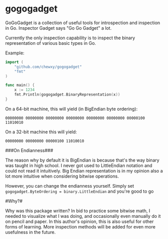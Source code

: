 gogogadget
==========

GoGoGadget is a collection of useful tools for introspection and inspection in Go. Inspector Gadget says "Go Go Gadget" a lot. 

Currently the only inspection capability is to inspect the binary representation of various basic types in Go.

Example:
```Go
import (
	"github.com/chewxy/gogogadget"
	"fmt"
)

func main() {
	x := 1234
	fmt.Println(gogogadget.BinaryRepresentation(x))
}
```

On a 64-bit machine, this will yield (in BigEndian byte ordering):

```
00000000 00000000 00000000 00000000 00000000 00000000 00000100 11010010
```

On a 32-bit machine this will yield:

```
00000000 00000000 00000100 11010010
```

###On Endianness###

The reason why by default it is BigEndian is because that's the way binary was taught in high school. I never got used to LittleEndian notation and could not read it intuitively. Big Endian representation is in my opinion also a lot more intuitive when considering bitwise operations.

However, you can change the endianness yourself. Simply set `gogogadget.ByteOrdering = binary.LittleEndian` and you're good to go


#Why?#

Why was this package written? In bid to practice some bitwise math, I needed to visualize what I was doing, and occasionally even manually do it on pencil and paper. In this author's opinion, this is also useful for other forms of learning. More inspection methods will be added for even more usefulness in the future.
